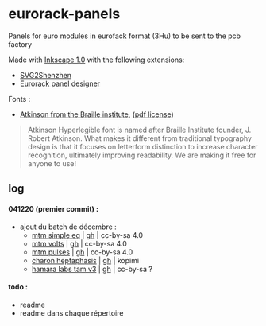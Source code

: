 # eurorack-panels
Panels for euro modules in eurofack format (3Hu) to be sent to the pcb factory

Made with [Inkscape 1.0](http://inkscape.org/) with the following extensions:

- [SVG2Shenzhen](https://github.com/badgeek/svg2shenzhen)
- [Eurorack panel designer](https://github.com/THX2112/Eurorack-Panel-Designer)


Fonts : 

- [Atkinson from the Braille institute](https://www.brailleinstitute.org/freefont), ([pdf license](https://www.brailleinstitute.org/wp-content/uploads/2020/11/Atkinson-Hyperlegible-Font-License-2020-1104.pdf))
> Atkinson Hyperlegible font is named after Braille Institute founder, J. Robert Atkinson.  What makes it different from traditional typography design is that it focuses on letterform distinction to increase character recognition, ultimately improving readability.  We are making it free for anyone to use!



## log

#### 041220 (premier commit) : 

- ajout du batch de décembre : 
  - [mtm simple eq](https://www.musicthing.co.uk/pages/simpleeq.html) | [gh](https://github.com/TomWhitwell/SimpleEQ) | cc-by-sa 4.0
  - [mtm volts](https://www.musicthing.co.uk/pages/volts.html) | [gh](https://github.com/TomWhitwell/Volts) | cc-by-sa 4.0
  - [mtm pulses](https://www.musicthing.co.uk/pages/pulses.html) | [gh](https://github.com/TomWhitwell/Turing-Pulse-Expander) | cc-by-sa 4.0
  - [charon heptaphasis](charon.sk/heptaphasis/) | [gh](https://github.com/charonme/heptaphasis) | kopimi
  - [hamara labs tam v3](https://www.modulargrid.net/e/other-unknown-hamara-labs-triple-attenuverter-mixer-v2-tam) | [gh](https://github.com/ishkabbible/TAM_V3) | cc-by-sa ?

#### todo : 
  - readme
  - readme dans chaque répertoire


